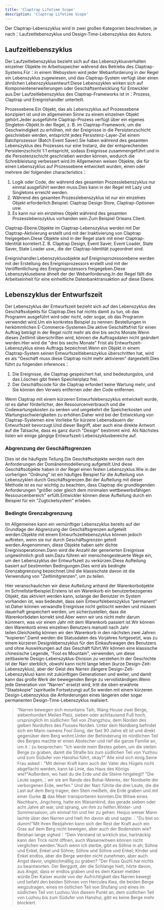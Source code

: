 ```yaml
---
title: 'Claptrap Lifetime Scope'
description: 'Claptrap Lifetime Scope'
---
```



Der Claptrap-Lebenszyklus wird in zwei großen Kategorien beschrieben, je nach：Laufzeitlebenszyklus und Design-Time-Lebenszyklus des Autors.

## Laufzeitlebenszyklus

Der Laufzeitlebenszyklus bezieht sich auf das Lebenszyklusverhalten einzelner Objekte im Arbeitsspeicher während des Betriebs des Claptrap-Systems.Für：in einem Websystem wird jeder Webanforderung in der Regel ein Lebenszyklus zugewiesen, und das Claptrap-System verfügt über einen ähnlichen Lebenszyklusentwurf.Diese Lebenszyklen wirken sich auf Komponentenerweiterungen oder Geschäftsentwicklung für Entwickler aus.Der Laufzeitlebenszyklus des Claptrap-Frameworks ist in：Prozess, Claptrap und Ereignishandler unterteilt.

Prozessebene.Ein Objekt, das als Lebenszyklus auf Prozessebene konzipiert ist und im allgemeinen Sinne zu einem einzelnen Objekt gehört.Jeder ausgeführte Claptrap-Prozess verfügt über ein eigenes Singleton-Objekt.In der Regel, z. B. im Claptrap-Framework, um die Geschwindigkeit zu erhöhen, mit der Ereignisse in die Persistenzschicht geschrieben werden, entspricht jedes Persistenz-Layer-Ziel einem Batchprozessor (Batch Event Saver).Sie haben während des gesamten Lebenszyklus des Prozesses nur eine Instanz, die der entsprechenden Persistenzschicht 1:1 entspricht, sodass Ereignisse zusammengeführt und in die Persistenzschicht geschrieben werden können, wodurch die Schreibleistung verbessert wird.Im Allgemeinen weisen Objekte, die für einen Lebenszyklus auf Prozessebene entwickelt wurden, einen oder mehrere der folgenden characteristics：

1. Logik oder Code, der während des gesamten Prozesslebenszyklus nur einmal ausgeführt werden muss.Dies kann in der Regel mit Lazy und Singletons erreicht werden.
2. Während des gesamten Prozesslebenszyklus ist nur ein einzelnes Objekt erforderlich.Beispiel: Claptrap Design Store, Claptrap-Optionen usw.
3. Es kann nur ein einzelnes Objekt während des gesamten Prozesslebenszyklus vorhanden sein.Zum Beispiel Orleans Client.

Claptrap-Ebene.Objekte im Claptrap-Lebenszyklus werden mit Der Claptrap-Aktivierung erstellt und mit der Inaktivierung von Claptrap freigegeben.Diese Objekte sind in der Regel stark mit einer Claptrap-Identität korreliert.Z. B. Claptrap Design, Event Saver, Event Loader, State Saver, State Loader usw., die der Claptrap-Identität zugeordnet sind.

Ereignishandler.Lebenszyklusobjekte auf Ereignisprozessorebene werden mit der Erstellung des Ereignisprozessors erstellt und mit der Veröffentlichung des Ereignisprozessors freigegeben.Diese Lebenszyklusebene ähnelt der der Webanforderung.In der Regel fällt die Arbeitseinheit für eine einheitliche Datenbanktransaktion auf diese Ebene.

## Lebenszyklus der Entwurfszeit

Der Lebenszyklus der Entwurfszeit bezieht sich auf den Lebenszyklus des Geschäftsobjekts für Claptrap.Dies hat nichts damit zu tun, ob das Programm ausgeführt wird oder nicht, oder sogar, ob das Programm verwendet wird.Um ein konkretes Beispiel zu nennen: Bestellungen in herkömmlichen E-Commerce-Systemen.Die aktive Geschäftsfrist für einen Auftrag beträgt in der Regel nicht mehr als drei bis sechs Monate.Wenn dieses Zeitlimit überschritten wird, können die Auftragsdaten nicht geändert werden.Hier wird die "drei bis sechs Monate" Frist als Entwurfszeit-Lebenszyklus eines Auftrags bezeichnet.Wenn ein Objekt in einem Claptrap-System seinen Entwurfszeitlebenszyklus überschritten hat, wird es als "Geschäft muss diese Claptrap nicht mehr aktivieren" dargestellt.Dies führt zu folgenden inferences：

1. Die Ereignisse, die Claptrap gespeichert hat, sind bedeutungslos, und das Löschen gibt freien Speicherplatz frei.
2. Der Geschäftscode für die Claptrap erfordert keine Wartung mehr, und Sie können den Verweis entfernen oder den Code entfernen.

Wenn Claptrap mit einem kürzeren Entwurfslebenszyklus entwickelt wurde, ist es daher förderlicher, den Ressourcenverbrauch und die Codewartungskosten zu senken und umgekehrt die Speicherkosten und Wartungsschwierigkeiten zu erhöhen.Daher wird bei der Entwicklung von Claptrap-Systemen eine Vorliebe für kürzere Lebensdauern der Entwurfszeit bevorzugt.Und dieser Begriff, aber auch eine direkte Antwort auf die Tatsache, dass es ganz durch "Design" bestimmt wird. Als Nächstes listen wir einige gängige Entwurfszeit-Lebenszyklusbereiche auf.

### Abgrenzung der Geschäftsgrenzen

Dies ist die häufigste Teilung.Die Geschäftsobjekte werden nach den Anforderungen der Domänenmodellierung aufgeteilt.Und diese Geschäftsobjekte haben in der Regel einen festen Lebenszyklus.Wie in der vorherigen "Ordnung" ist ein häufiges Beispiel für die Aufteilung von Lebenszyklen durch Geschäftsgrenzen.Bei der Aufteilung mit dieser Methode ist es nur wichtig zu beachten, dass Claptrap die grundlegenden Anforderungen "größer oder gleich dem minimalen wettbewerbsfähigen Ressourcenbereich" erfüllt.Entwickler können diese Aufteilung durch ein Beispiel für ein "Zugticketsystem" erleben.

### Bedingte Grenzabgrenzung

Im Allgemeinen kann ein vernünftiger Lebenszyklus bereits auf der Grundlage der Abgrenzung der Geschäftsgrenzen aufgeteilt werden.Objekte mit einem Entwurfszeitlebenszyklus können jedoch auftreten, wenn sie nur durch Geschäftsgrenzen geteilt werden.Angenommen, diese Objekte haben sehr dichte Ereignisoperationen.Dann wird die Anzahl der generierten Ereignisse ungewöhnlich groß sein.Dazu führen wir menschengesteuerte Wege ein, um den Lebenszyklus der Entwurfszeit zu verkürzen.Diese Aufteilung basiert auf bestimmten Bedingungen.Dies wird als bedingte Grenzabgrenzung bezeichnet.Und die klassischste davon ist die Verwendung von "Zeitlimitgrenzen", um zu teilen.

Hier veranschaulichen wir diese Aufteilung anhand der Warenkorbobjekte im Schnellstartbeispiel.Erstens ist ein Warenkorb ein benutzerbezogenes Objekt, das aktiviert werden kann, solange der Benutzer im System vorhanden ist, was bedeutet, dass sein Entwurfslebenszyklus "permanent" ist.Daher können verwandte Ereignisse nicht gelöscht werden und müssen dauerhaft gespeichert werden, um sicherzustellen, dass die Warenkorbdaten korrekt sind.Aber wenn wir uns nicht mehr darum kümmern, was vor einem Jahr mit dem Warenkorb passiert ist.Wir können den Warenkorb eines einzelnen Benutzers manuell nach Jahr teilen.Gleichzeitig können wir den Warenkorb in den nächsten zwei Jahren "kopieren".Damit werden die Statusdaten des Vorjahres fortgesetzt, was zu einem kürzeren Designlebenszyklus für den Einkaufswagen des Benutzers und ohne Auswirkungen auf das Geschäft führt.Wir können eine klassische chinesische Legende, "Fool es Mountain", verwenden, um diese zeitbasierte Design-Lebenszyklus-Division zu verstehen.In der Geschichte ist der Narr sterblich, obwohl kann nicht lange leben (kurze Design-Zeit-Lebenszyklus), aber der Geist des Narren (längere Design-Zeit-Lebenszyklus) kann mit zukünftigen Generationen und weiter, und damit kann das große Werk der bewegenden Berge zu vervollständigen.Wenn jede Generation von "Narren" ersetzt wird, tritt die oben erwähnte "Staatskopie" (spirituelle Fortsetzung) auf.So werden mit einem kürzeren Design-Lebenszyklus die Anforderungen eines längeren oder sogar permanenten Design-Time-Lebenszyklus realisiert.

> "Narren bewegen sich mountains Taih, Wang House zwei Berge, siebenhundert Meilen Platz, sieben oder achttausend Fuß hoch, ursprünglich im südlichen Teil von Zhangzhou, dem Norden des gelben Nordufers des Flusses Norden. Unter dem Nordberg befindet sich ein Mann namens Fool Gong, der fast 90 Jahre alt ist und direkt gegenüber dem Berg wohnt.Unter der Behinderung im nördlichen Teil des Berges machte er einen Abstecher und rief die ganze Familie an, um it：zu besprechen: "Ich werde mein Bestes geben, um die steilen Berge zu graben, damit die Straße bis zum südlichen Teil von Yuzhou und zum Südufer von Hanshui führt, okay?" Alle sind sich einig.Seine Frau asked："Mit deiner Kraft kann auch der Vater des Hügels nicht abgeflacht werden, kann tai Linie, das Haus des Königs wie?"Außerdem, wo hast du die Erde und die Steine hingelegt? "Die Leute sagen,：wir sie am Rande des Bohai-Meeres, der Nordseite der verborgenen Erde, werfen." Und der Narr führte die drei Leute, die die Last auf dem Berg tragen, den Stein meißeln, die Erde graben und mit einer Gurke 畚 das Meer transportieren konnten.Die Witwe eines Nachbarn, Jingcheng, hatte ein Waisenkind, das gerade sieben oder acht Jahre alt war, und sprang, um ihm zu helfen.Winter- und Sommersaison, um einmal hin und her zu gehen. Hequs weiser Mann lachte über den Narren und hielt ihn davon ab und sagte:："Du bist so dumm!"Mit Ihren Restjahren kann sich der Rest der Kraft auch ein Gras auf dem Berg nicht bewegen, aber auch der Bodenstein wie? Beishan lange sighed："Dein Verstand ist wirklich stur, hartnäckig kann den Trick nicht öffnen, auch Waisenwitwen können nicht verglichen werden."Auch wenn ich sterbe, gibt es Söhne in ah; Söhne und Enkel, Enkel und Söhne; Söhne und Söhne und Enkel; Kinder und Enkel endlos, aber die Berge werden nicht zunehmen, aber auch Angst davor, ungleichmäßig zu graben? "Der Fluss Quzhi hat nichts zu beantworten. Der Berggott, der die Schlange hielt, hörte davon, aus Angst, dass er endlos graben und es dem Kaiser melden würde.Der Kaiser wurde von der Aufrichtigkeit des Narren bewegt und befahl den beiden Söhnen von Hercules Kwa, die beiden Berge wegzutragen, eines im östlichen Teil von Shufang und eines im südlichen Teil von Luzhou.Von diesem Punkt an, dem südlichen Teil von Luzhou bis zum Südufer von Hanshui, gibt es keine Berge mehr blockiert.
